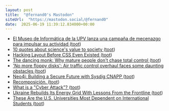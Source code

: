 ```yaml
---
layout: post
title:  "@fernand0's Mastodon"
siteUrl:  "https://mastodon.social/@fernand0"
date:  2025-06-19 11:39:12.834000+00:00
---
```

*  [El Museo de Informática de la UPV lanza una campaña de mecenazgo para impulsar su actividad ](https://www.upv.es/entidades/etsinf/2025/06/11/el-museo-de-informatica-de-la-upv-lanza-una-campana-de-mecenazgo-para-impulsar-su-actividad) ([toot](https://mastodon.social/@fernand0/114709833503982106))
*  [10 quotes about science's value to society ](https://bigthink.com/starts-with-a-bang/10-quotes-science-value-society) ([toot](https://mastodon.social/@fernand0/114709522381042886))
*  [Hacking Layout Before CSS Even Existed ](https://denodell.com/blog/hacking-layout-before-css-existe) ([toot](https://mastodon.social/@fernand0/114709384705376631))
*  [The dancing monk: Why mature people don't chase total control ](https://bigthink.com/mini-philosophy/why-mature-people-dont-chase-total-control) ([toot](https://mastodon.social/@fernand0/114709106053411313))
*  [&#39;No more floppy disks&#39;: Air traffic control overhaul faces some daunting obstacles  ](https://www.npr.org/2025/06/06/nx-s1-5424682/air-traffic-control-overhaul) ([toot](https://mastodon.social/@fernand0/114707338217776583))
*  [Neo4j: Building a Secure Future with Sysdig CNAPP ](https://sysdig.com/customers/r-neo4j) ([toot](https://mastodon.social/@fernand0/114705583016269934))
*  [Recomposición. ](https://avecesunafoto.wordpress.com/2025/06/18/recomposicion-2) ([toot](https://mastodon.social/@fernand0/114705400167736856))
*  [What is a "Cyber Attack"? ](https://shkspr.mobi/blog/2025/06/what-is-a-cyber-attack) ([toot](https://mastodon.social/@fernand0/114705312471477187))
*  [Ukraine Rebuilds Its Energy Grid With Lessons From the Frontline  ](https://www.bloomberg.com/graphics/2025-ukraine-rebuilds-energy-grid-as-russia-war-continues/?accessToken=eyJhbGciOiJIUzI1NiIsInR5cCI6IkpXVCJ9.eyJzb3VyY2UiOiJTdWJzY3JpYmVyR2lmdGVkQXJ0aWNsZSIsImlhdCI6MTc0ODI3NTg4OSwiZXhw) ([toot](https://mastodon.social/@fernand0/114705153220113967))
*  [These Are the U.S. Universities Most Dependent on International Students ](https://www.nytimes.com/2025/05/23/upshot/harvard-trump-international-students.html?unlocked_article_code=1.Kk8.E8U0.1MDdZujZDst) ([toot](https://mastodon.social/@fernand0/114704765168587099))
